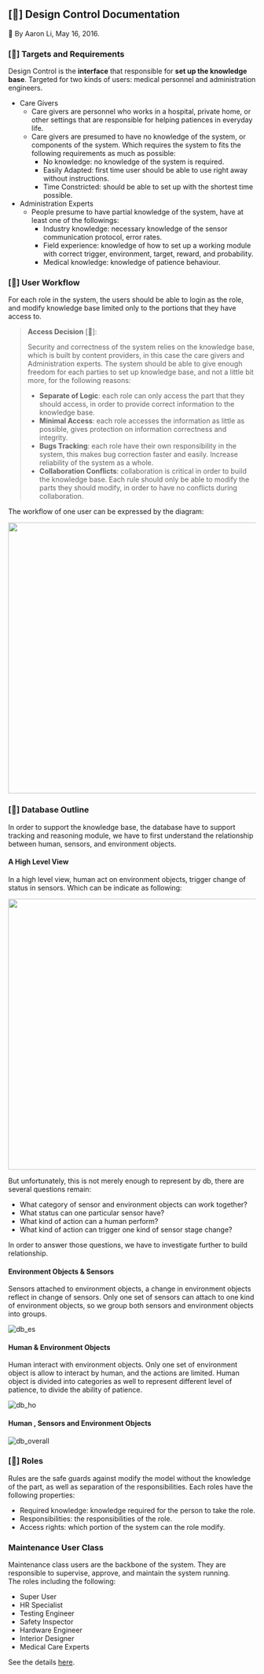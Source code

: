 [&#xf0eb;] **Design Control Documentation**
-------------

&#xf040; By Aaron Li, May 16, 2016. 

### [&#xf192;] **Targets and Requirements**

Design Control is the **interface** that responsible for **set up the knowledge base**. Targeted for two kinds of users:  medical personnel and administration engineers. 

* Care Givers
	* Care givers are personnel who works in a hospital, private home, or other settings that are responsible for helping patiences in everyday life.
	* Care givers are presumed to have no knowledge of the system, or components of the system. Which requires the system to fits the following requirements as much as possible:
		* No knowledge: no knowledge of the system is required.
		* Easily Adapted: first time user should be able to use right away without instructions.
		* Time Constricted: should be able to set up with the shortest time possible. 
* Administration Experts
	* People presume to have partial knowledge of the system, have at least one of the followings:
		* Industry knowledge: necessary knowledge of the sensor communication protocol, error rates. 
		* Field experience: knowledge of how to set up a working module with correct trigger, environment, target, reward, and probability.
		* Medical knowledge: knowledge of patience behaviour.

### [&#xf11e;] **User Workflow**

For each role in the system, the users should be able to login as the role, and modify knowledge base limited only to the portions that they have access to. 

> **Access Decision** [&#xf084;]:
> 
> Security and correctness of the system relies on the knowledge base, which is built by content providers, in this case the care givers and Administration experts. The system should be able to give enough freedom for each parties to set up knowledge base, and not a little bit more, for the following reasons:
> * **Separate of Logic**:  each role can only access the part that they should access, in order to provide correct information to the knowledge base.
> * **Minimal Access**: each role accesses the information as little as possible, gives protection on information correctness and integrity.
> * **Bugs Tracking**: each role have their own responsibility in the system, this makes bug correction faster and easily. Increase reliability of the system as a whole.
> * **Collaboration Conflicts**: collaboration is critical in order to build the knowledge base. Each rule should only be able to modify the parts they should modify, in order to have no conflicts during collaboration.

The workflow of one user can be expressed by the diagram: 
<p align="center">
  <img src="../diagrams/interface_workflow.png" width="550"/>
</p>

### [&#xf1c0;] **Database Outline**

In order to support the knowledge base, the database have to support tracking and reasoning module, we have to first understand the relationship between human, sensors, and environment objects. 

#### A High Level View

In a high level view, human act on environment objects, trigger change of status in sensors. Which can be indicate as following: 

<p align="center">
  <img src="../diagrams/interface_db_highlevel.png" width="550"/>
</p>

But unfortunately, this is not merely enough to represent by db, there are several questions remain: 

* What category of sensor and environment objects can work together?
* What status can one particular sensor have?
* What kind of action can a human perform?
* What kind of action can trigger one kind of sensor stage change?

In order to answer those questions, we have to investigate further to build relationship. 

#### Environment Objects & Sensors

Sensors attached to environment objects, a change in environment objects reflect in change of sensors. Only one set of sensors can attach to one kind of environment objects, so we group both sensors and environment objects into groups.

![db_es](../diagrams/interface_db_es.png)

#### Human & Environment Objects

Human interact with environment objects. Only one set of environment object is allow to interact by human, and the actions are limited. Human object is divided into categories as well to represent different level of patience, to divide the ability of patience.

![db_ho](../diagrams/interface_db_ho.png)

#### Human , Sensors and Environment Objects

![db_overall](../diagrams/interface_db_overall.png)

### [&#xf0c0;] **Roles**

Rules are the safe guards against modify the model without the knowledge of the part, as well as separation of the responsibilities. Each roles have the following properties:

* Required knowledge: knowledge required for the person to take the role. 
* Responsibilities: the responsibilities of the role.
* Access rights: which portion of the system can the role modify.

### Maintenance User Class
Maintenance class users are the backbone of the system. They are responsible to supervise, approve, and maintain the system running.<br>
The roles including the following:

* Super User
* HR Specialist
* Testing Engineer
* Safety Inspector
* Hardware Engineer
* Interior Designer
* Medical Care Experts

See the details [here](./roles.md).